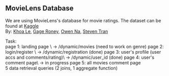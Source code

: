 ## MovieLens Database

We are using MovieLens's database for movie ratings. The dataset can be found at [Kaggle](https://www.kaggle.com/datasets/shubhammehta21/movie-lens-small-latest-dataset/)\
By: [Khoa Le](https://github.com/lenhatdangkhoa), [Gage Roney](https://github.com/ragegoney2), [Owen Na](https://github.com/owen-na), [Steven Tran](https://github.com/Tran-Steven)

Task: \
page 1: landing page \ -> /dynamic/movies (need to work on genre)
page 2: login/register \ -> /dynamic/registration (done)
page 3: user's profile (user accs and comments/rating)\ -> /dynamic/user_id (done)
page 4: user's comment page\ -> in progress
page 5: all movies comment page\
5 data retrieval queries (2 joins, 1 aggregate function)